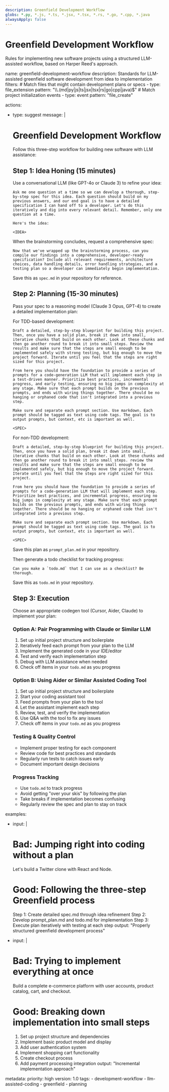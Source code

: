 ```yaml
---
description: Greenfield Development Workflow
globs: *.py, *.js, *.ts, *.jsx, *.tsx, *.rs, *.go, *.cpp, *.java
alwaysApply: false
---
```

# Greenfield Development Workflow

Rules for implementing new software projects using a structured LLM-assisted workflow, based on Harper Reed's approach.

<rule>
name: greenfield-development-workflow
description: Standards for LLM-assisted greenfield software development from idea to implementation
filters:
  # Match files that might contain development plans or specs
  - type: file_extension
    pattern: "\\.(md|py|js|ts|jsx|tsx|rs|go|cpp|java)$"
  # Match project initialization events
  - type: event
    pattern: "file_create"

actions:
  - type: suggest
    message: |
      # Greenfield Development Workflow

      Follow this three-step workflow for building new software with LLM assistance:

      ## Step 1: Idea Honing (15 minutes)

      Use a conversational LLM (like GPT-4o or Claude 3) to refine your idea:

      ```prompt
      Ask me one question at a time so we can develop a thorough, step-by-step spec for this idea. Each question should build on my previous answers, and our end goal is to have a detailed specification I can hand off to a developer. Let's do this iteratively and dig into every relevant detail. Remember, only one question at a time.

      Here's the idea:

      <IDEA>
      ```

      When the brainstorming concludes, request a comprehensive spec:

      ```prompt
      Now that we've wrapped up the brainstorming process, can you compile our findings into a comprehensive, developer-ready specification? Include all relevant requirements, architecture choices, data handling details, error handling strategies, and a testing plan so a developer can immediately begin implementation.
      ```

      Save this as `spec.md` in your repository for reference.

      ## Step 2: Planning (15-30 minutes)

      Pass your spec to a reasoning model (Claude 3 Opus, GPT-4) to create a detailed implementation plan:

      For TDD-based development:
      ```prompt
      Draft a detailed, step-by-step blueprint for building this project. Then, once you have a solid plan, break it down into small, iterative chunks that build on each other. Look at these chunks and then go another round to break it into small steps. Review the results and make sure that the steps are small enough to be implemented safely with strong testing, but big enough to move the project forward. Iterate until you feel that the steps are right sized for this project.

      From here you should have the foundation to provide a series of prompts for a code-generation LLM that will implement each step in a test-driven manner. Prioritize best practices, incremental progress, and early testing, ensuring no big jumps in complexity at any stage. Make sure that each prompt builds on the previous prompts, and ends with wiring things together. There should be no hanging or orphaned code that isn't integrated into a previous step.

      Make sure and separate each prompt section. Use markdown. Each prompt should be tagged as text using code tags. The goal is to output prompts, but context, etc is important as well.

      <SPEC>
      ```

      For non-TDD development:
      ```prompt
      Draft a detailed, step-by-step blueprint for building this project. Then, once you have a solid plan, break it down into small, iterative chunks that build on each other. Look at these chunks and then go another round to break it into small steps. review the results and make sure that the steps are small enough to be implemented safely, but big enough to move the project forward. Iterate until you feel that the steps are right sized for this project.

      From here you should have the foundation to provide a series of prompts for a code-generation LLM that will implement each step. Prioritize best practices, and incremental progress, ensuring no big jumps in complexity at any stage. Make sure that each prompt builds on the previous prompts, and ends with wiring things together. There should be no hanging or orphaned code that isn't integrated into a previous step.

      Make sure and separate each prompt section. Use markdown. Each prompt should be tagged as text using code tags. The goal is to output prompts, but context, etc is important as well.

      <SPEC>
      ```

      Save this plan as `prompt_plan.md` in your repository.

      Then generate a todo checklist for tracking progress:

      ```prompt
      Can you make a `todo.md` that I can use as a checklist? Be thorough.
      ```

      Save this as `todo.md` in your repository.

      ## Step 3: Execution

      Choose an appropriate codegen tool (Cursor, Aider, Claude) to implement your plan:

      ### Option A: Pair Programming with Claude or Similar LLM

      1. Set up initial project structure and boilerplate
      2. Iteratively feed each prompt from your plan to the LLM
      3. Implement the generated code in your IDE/editor
      4. Test and verify each implementation step
      5. Debug with LLM assistance when needed
      6. Check off items in your `todo.md` as you progress

      ### Option B: Using Aider or Similar Assisted Coding Tool

      1. Set up initial project structure and boilerplate
      2. Start your coding assistant tool
      3. Feed prompts from your plan to the tool
      4. Let the assistant implement each step
      5. Review, test, and verify the implementation
      6. Use Q&A with the tool to fix any issues
      7. Check off items in your `todo.md` as you progress

      ### Testing & Quality Control

      - Implement proper testing for each component
      - Review code for best practices and standards
      - Regularly run tests to catch issues early
      - Document important design decisions

      ### Progress Tracking

      - Use `todo.md` to track progress
      - Avoid getting "over your skis" by following the plan
      - Take breaks if implementation becomes confusing
      - Regularly review the spec and plan to stay on track

examples:
  - input: |
      # Bad: Jumping right into coding without a plan
      Let's build a Twitter clone with React and Node.

      # Good: Following the three-step Greenfield process
      Step 1: Create detailed spec.md through idea refinement
      Step 2: Develop prompt_plan.md and todo.md for implementation
      Step 3: Execute plan iteratively with testing at each step
    output: "Properly structured greenfield development process"

  - input: |
      # Bad: Trying to implement everything at once
      Build a complete e-commerce platform with user accounts, product catalog, cart, and checkout.

      # Good: Breaking down implementation into small steps
      1. Set up project structure and dependencies
      2. Implement basic product model and display
      3. Add user authentication system
      4. Implement shopping cart functionality
      5. Create checkout process
      6. Add payment processing integration
    output: "Incremental implementation approach"

metadata:
  priority: high
  version: 1.0
  tags:
    - development-workflow
    - llm-assisted-coding
    - greenfield
    - planning
</rule>
